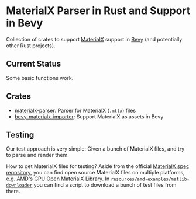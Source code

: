 # MaterialX Parser in Rust and Support in Bevy

Collection of crates to support [MaterialX](https://materialx.org) support in [Bevy](https://bevyengine.org/) (and potentially other Rust projects).

## Current Status

Some basic functions work.

## Crates

- [materialx-parser](./materialx-parser/README.md): Parser for MaterialX (`.mtlx`) files
- [bevy-materialx-importer](./bevy-materialx-importer/README.md): Support MaterialX as assets in Bevy

## Testing

Our test approach is very simple:
Given a bunch of MaterialX files, and try to parse and render them.

How to get MaterialX files for testing?
Aside from the official [MaterialX spec repository][1],
you can find open source MaterialX files on multiple platforms,
e.g. [AMD's GPU Open MaterialX Library][matlib].
In [`resources/amd-examples/matlib-downloader`](./resources/amd-examples/matlib-downloader/README.md)
you can find a script to download a bunch of test files from there.

[1]: https://github.com/AcademySoftwareFoundation/MaterialX/tree/8c26c7eeb37ba29ef08821fd1a503823e444b8ec/resources/Materials/Examples
[matlib]: https://matlib.gpuopen.com/
